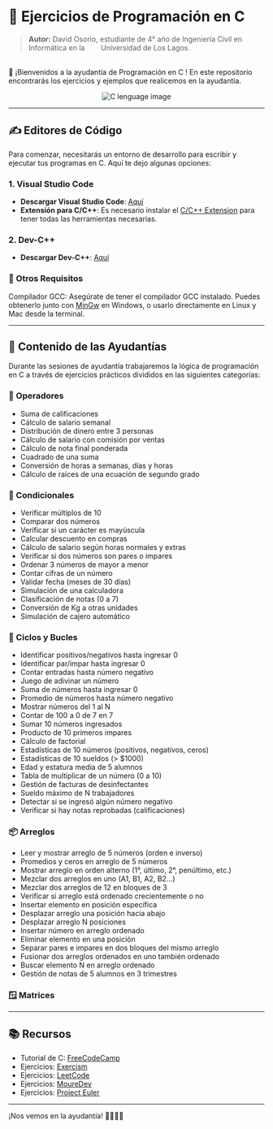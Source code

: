 # 💪 Ejercicios de Programación en C


>**Autor:** David Osorio, estudiante de 4° año de Ingeniería Civil en Informática en la &ensp; <img src="https://github.com/user-attachments/assets/c5b33524-0c86-4ae7-853f-949fb9737661" width="13" > Universidad de Los Lagos.


\
👋 ¡Bienvenidos a la ayudantía de Programación en C ! En este repositorio encontrarás los ejercicios y ejemplos que realicemos en la ayudantía.

<p align="center">
  <img src="https://github.com/user-attachments/assets/0e08383e-982b-4e87-b149-8d5cdebb73ce" alt="C lenguage image"/>
</p>

***

## ✍️ Editores de Código

Para comenzar, necesitarás un entorno de desarrollo para escribir y ejecutar tus programas en C. Aquí te dejo algunas opciones:

### 1. Visual Studio Code
- **Descargar Visual Studio Code**: [Aquí](https://code.visualstudio.com/)
- **Extensión para C/C++**: Es necesario instalar el [C/C++ Extension](https://marketplace.visualstudio.com/items?itemName=ms-vscode.cpptools) para tener todas las herramientas necesarias.

### 2. Dev-C++
- **Descargar Dev-C++**: [Aquí](https://sourceforge.net/projects/orwelldevcpp/)

### 🔧 Otros Requisitos
Compilador GCC: Asegúrate de tener el compilador GCC instalado. Puedes obtenerlo junto con [MinGw](https://sourceforge.net/projects/mingw/) en Windows, o usarlo directamente en Linux y Mac desde la terminal.

---

## 📝 Contenido de las Ayudantías

Durante las sesiones de ayudantía trabajaremos la lógica de programación en C a través de ejercicios prácticos divididos en las siguientes categorías:

### 🧮 Operadores

- Suma de calificaciones
- Cálculo de salario semanal
- Distribución de dinero entre 3 personas
- Cálculo de salario con comisión por ventas
- Cálculo de nota final ponderada
- Cuadrado de una suma
- Conversión de horas a semanas, días y horas
- Cálculo de raíces de una ecuación de segundo grado

### 🔀 Condicionales

- Verificar múltiplos de 10
- Comparar dos números
- Verificar si un carácter es mayúscula
- Calcular descuento en compras
- Cálculo de salario según horas normales y extras
- Verificar si dos números son pares o impares
- Ordenar 3 números de mayor a menor
- Contar cifras de un número
- Validar fecha (meses de 30 días)
- Simulación de una calculadora
- Clasificación de notas (0 a 7)
- Conversión de Kg a otras unidades
- Simulación de cajero automático

### 🔁 Ciclos y Bucles

- Identificar positivos/negativos hasta ingresar 0
- Identificar par/impar hasta ingresar 0
- Contar entradas hasta número negativo
- Juego de adivinar un número
- Suma de números hasta ingresar 0
- Promedio de números hasta número negativo
- Mostrar números del 1 al N
- Contar de 100 a 0 de 7 en 7
- Sumar 10 números ingresados
- Producto de 10 primeros impares
- Cálculo de factorial
- Estadísticas de 10 números (positivos, negativos, ceros)
- Estadísticas de 10 sueldos (> $1000)
- Edad y estatura media de 5 alumnos
- Tabla de multiplicar de un número (0 a 10)
- Gestión de facturas de desinfectantes
- Sueldo máximo de N trabajadores
- Detectar si se ingresó algún número negativo
- Verificar si hay notas reprobadas (calificaciones)

### 📦 Arreglos

- Leer y mostrar arreglo de 5 números (orden e inverso)
- Promedios y ceros en arreglo de 5 números
- Mostrar arreglo en orden alterno (1°, último, 2°, penúltimo, etc.)
- Mezclar dos arreglos en uno (A1, B1, A2, B2…)
- Mezclar dos arreglos de 12 en bloques de 3
- Verificar si arreglo está ordenado crecientemente o no
- Insertar elemento en posición específica
- Desplazar arreglo una posición hacia abajo
- Desplazar arreglo N posiciones
- Insertar número en arreglo ordenado
- Eliminar elemento en una posición
- Separar pares e impares en dos bloques del mismo arreglo
- Fusionar dos arreglos ordenados en uno también ordenado
- Buscar elemento N en arreglo ordenado
- Gestión de notas de 5 alumnos en 3 trimestres

### 🪟 Matrices



---

## 📚 Recursos

- Tutorial de C: [FreeCodeCamp](https://www.freecodecamp.org/espanol/news/el-libro-para-principiantes-c-aprende-las-bases-del-lenguaje-de-programacion-c-en-solo-unas-horas)
- Ejercicios: [Exercism](https://exercism.org)
- Ejercicios: [LeetCode](https://leetcode.com)
- Ejercicios: [MoureDev](https://retosdeprogramacion.com/ejercicios)
- Ejercicios: [Project Euler](https://projecteuler.net/archives)

---

¡Nos vemos en la ayudantía! 👩‍💻👨‍💻
